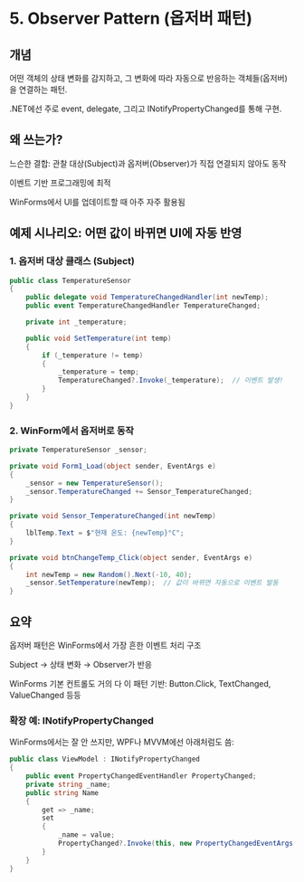 ﻿# 5. Observer Pattern (옵저버 패턴)
## 개념
어떤 객체의 상태 변화를 감지하고, 그 변화에 따라 자동으로 반응하는 객체들(옵저버)을 연결하는 패턴.

.NET에선 주로 event, delegate, 그리고 INotifyPropertyChanged를 통해 구현.

## 왜 쓰는가?
느슨한 결합: 관찰 대상(Subject)과 옵저버(Observer)가 직접 연결되지 않아도 동작

이벤트 기반 프로그래밍에 최적

WinForms에서 UI를 업데이트할 때 아주 자주 활용됨

## 예제 시나리오: 어떤 값이 바뀌면 UI에 자동 반영
### 1. 옵저버 대상 클래스 (Subject)
```cs
public class TemperatureSensor
{
    public delegate void TemperatureChangedHandler(int newTemp);
    public event TemperatureChangedHandler TemperatureChanged;

    private int _temperature;

    public void SetTemperature(int temp)
    {
        if (_temperature != temp)
        {
            _temperature = temp;
            TemperatureChanged?.Invoke(_temperature);  // 이벤트 발생!
        }
    }
}
```
### 2. WinForm에서 옵저버로 동작
```cs
private TemperatureSensor _sensor;

private void Form1_Load(object sender, EventArgs e)
{
    _sensor = new TemperatureSensor();
    _sensor.TemperatureChanged += Sensor_TemperatureChanged;
}

private void Sensor_TemperatureChanged(int newTemp)
{
    lblTemp.Text = $"현재 온도: {newTemp}°C";
}

private void btnChangeTemp_Click(object sender, EventArgs e)
{
    int newTemp = new Random().Next(-10, 40);
    _sensor.SetTemperature(newTemp);  // 값이 바뀌면 자동으로 이벤트 발동
}
```
## 요약
옵저버 패턴은 WinForms에서 가장 흔한 이벤트 처리 구조

Subject → 상태 변화 → Observer가 반응

WinForms 기본 컨트롤도 거의 다 이 패턴 기반: Button.Click, TextChanged, ValueChanged 등등

### 확장 예: INotifyPropertyChanged
WinForms에서는 잘 안 쓰지만, WPF나 MVVM에선 아래처럼도 씀:

```cs
public class ViewModel : INotifyPropertyChanged
{
    public event PropertyChangedEventHandler PropertyChanged;
    private string _name;
    public string Name
    {
        get => _name;
        set
        {
            _name = value;
            PropertyChanged?.Invoke(this, new PropertyChangedEventArgs(nameof(Name)));
        }
    }
}
```